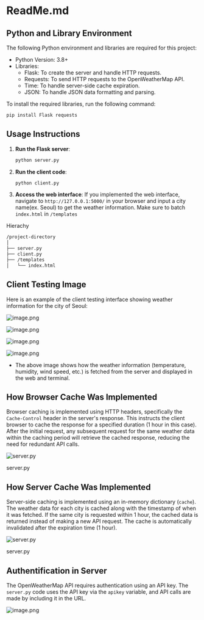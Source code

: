 # ReadMe.md

## **Python and Library Environment**

The following Python environment and libraries are required for this project:

- Python Version: 3.8+
- Libraries:
    - Flask: To create the server and handle HTTP requests.
    - Requests: To send HTTP requests to the OpenWeatherMap API.
    - Time: To handle server-side cache expiration.
    - JSON: To handle JSON data formatting and parsing.

To install the required libraries, run the following command:

```bash
pip install Flask requests
```

## Usage Instructions

1. **Run the Flask server**:
    
    ```bash
    python server.py
    ```
    
2. **Run the client code**:
    
    ```bash
    python client.py
    ```
    
3. **Access the web interface**:
If you implemented the web interface, navigate to `http://127.0.0.1:5000/` in your browser and input a city name(ex. Seoul) to get the weather information. Make sure to batch `index.html` in `/templates`

Hierachy

```bash
/project-directory
│
├── server.py  
├── client.py  
├── /templates
│   └── index.html   
```

## Client Testing Image

Here is an example of the client testing interface showing weather information for the city of Seoul:

![image.png](image.png)

![image.png](image%201.png)

![image.png](image%202.png)

![image.png](image%203.png)

- The above image shows how the weather information (temperature, humidity, wind speed, etc.) is fetched from the server and displayed in the web and terminal.

## How Browser Cache Was Implemented

Browser caching is implemented using HTTP headers, specifically the `Cache-Control` header in the server's response. This instructs the client browser to cache the response for a specified duration (1 hour in this case). After the initial request, any subsequent request for the same weather data within the caching period will retrieve the cached response, reducing the need for redundant API calls.

![server.py](image%204.png)

server.py

## How Server Cache Was Implemented

Server-side caching is implemented using an in-memory dictionary (`cache`). The weather data for each city is cached along with the timestamp of when it was fetched. If the same city is requested within 1 hour, the cached data is returned instead of making a new API request. The cache is automatically invalidated after the expiration time (1 hour).

![server.py](image%205.png)

server.py

## Authentification in Server

The OpenWeatherMap API requires authentication using an API key. The `server.py` code uses the API key via the `apikey` variable, and API calls are made by including it in the URL.

![image.png](image%206.png)